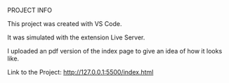 PROJECT INFO

This project was created with VS Code.

It was simulated with the extension Live Server.

I uploaded an pdf version of the index page to give an idea of how it looks like.

Link to the Project: http://127.0.0.1:5500/index.html
